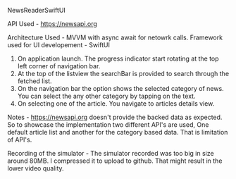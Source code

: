 NewsReaderSwiftUI

API Used - https://newsapi.org

Architecture Used - MVVM with async await for netowrk calls.
Framework used for UI developement - SwiftUI 

1. On application launch. The progress indicator start rotating at the top left corner of navigation bar.
2. At the top of the listview the searchBar is provided to search through the fetched list.
3. On the navigation bar the option shows the selected category of news. You can select the any other category by tapping on the text.
4. On selecting one of the article. You navigate to articles details view.
   
Notes -
https://newsapi.org doesn't provide the backed data as expected. So to showcase the implementation two different API's are used, One default article list 
and another for the category based data. That is limitation of API's.

Recording of the simulator -
The simulator recorded was too big in size around 80MB. I compressed it to upload to github. That might result in the lower video quality.

            
